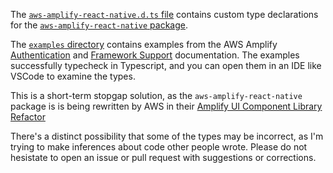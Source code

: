 The [`aws-amplify-react-native.d.ts` file](https://github.com/dantasfiles/AmplifyReactNativeTypes/blob/master/aws-amplify-react-native.d.ts) contains custom type declarations for the [`aws-amplify-react-native` package](https://github.com/aws-amplify/amplify-js/tree/master/packages/aws-amplify-react-native). 

The [`examples` directory](https://github.com/dantasfiles/AmplifyReactNativeTypes/tree/master/examples) contains examples from the AWS Amplify [Authentication](https://aws-amplify.github.io/docs/js/authentication) and [Framework Support](https://aws-amplify.github.io/docs/js/react#add-auth) documentation.
The examples successfully typecheck in Typescript, and you can open them in an IDE like VSCode to examine the types.

This is a short-term stopgap solution, as the `aws-amplify-react-native` package is is being rewritten by AWS in their [Amplify UI Component Library Refactor]( 
https://github.com/aws-amplify/amplify-js/issues/3279)

There's a distinct possibility that some of the types may be incorrect, as I'm trying to make inferences about code other people wrote. Please do not hesistate to open an issue or pull request with suggestions or corrections.
